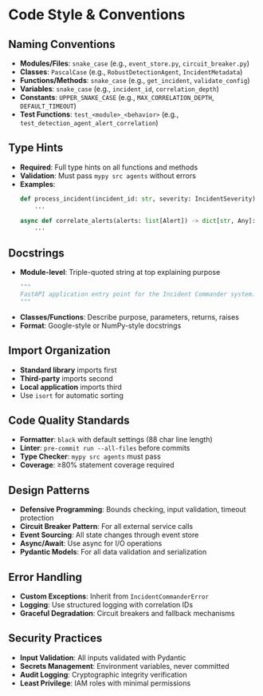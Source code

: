 # Code Style & Conventions

## Naming Conventions
- **Modules/Files**: `snake_case` (e.g., `event_store.py`, `circuit_breaker.py`)
- **Classes**: `PascalCase` (e.g., `RobustDetectionAgent`, `IncidentMetadata`)
- **Functions/Methods**: `snake_case` (e.g., `get_incident`, `validate_config`)
- **Variables**: `snake_case` (e.g., `incident_id`, `correlation_depth`)
- **Constants**: `UPPER_SNAKE_CASE` (e.g., `MAX_CORRELATION_DEPTH`, `DEFAULT_TIMEOUT`)
- **Test Functions**: `test_<module>_<behavior>` (e.g., `test_detection_agent_alert_correlation`)

## Type Hints
- **Required**: Full type hints on all functions and methods
- **Validation**: Must pass `mypy src agents` without errors
- **Examples**:
  ```python
  def process_incident(incident_id: str, severity: IncidentSeverity) -> Incident:
      ...
  
  async def correlate_alerts(alerts: list[Alert]) -> dict[str, Any]:
      ...
  ```

## Docstrings
- **Module-level**: Triple-quoted string at top explaining purpose
  ```python
  """
  FastAPI application entry point for the Incident Commander system.
  """
  ```
- **Classes/Functions**: Describe purpose, parameters, returns, raises
- **Format**: Google-style or NumPy-style docstrings

## Import Organization
- **Standard library** imports first
- **Third-party** imports second
- **Local application** imports third
- Use `isort` for automatic sorting

## Code Quality Standards
- **Formatter**: `black` with default settings (88 char line length)
- **Linter**: `pre-commit run --all-files` before commits
- **Type Checker**: `mypy src agents` must pass
- **Coverage**: ≥80% statement coverage required

## Design Patterns
- **Defensive Programming**: Bounds checking, input validation, timeout protection
- **Circuit Breaker Pattern**: For all external service calls
- **Event Sourcing**: All state changes through event store
- **Async/Await**: Use async for I/O operations
- **Pydantic Models**: For all data validation and serialization

## Error Handling
- **Custom Exceptions**: Inherit from `IncidentCommanderError`
- **Logging**: Use structured logging with correlation IDs
- **Graceful Degradation**: Circuit breakers and fallback mechanisms

## Security Practices
- **Input Validation**: All inputs validated with Pydantic
- **Secrets Management**: Environment variables, never committed
- **Audit Logging**: Cryptographic integrity verification
- **Least Privilege**: IAM roles with minimal permissions